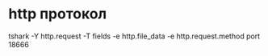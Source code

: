 # http протокол
tshark -Y http.request -T fields -e http.file_data -e http.request.method port 18666

